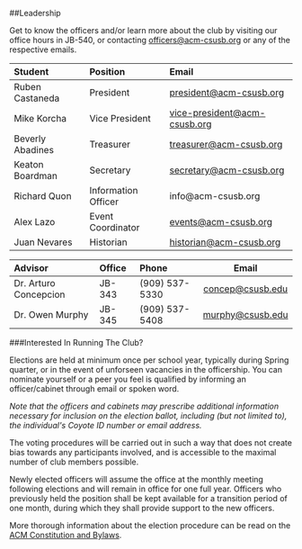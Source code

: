 ##Leadership

Get to know the officers and/or learn more about the club by visiting our office hours in JB-540, or contacting officers@acm-csusb.org or any of the respective emails.


| Student			  	  | Position  			      | Email 								   	    |
|:----------------- |:----------------------|:------------------------------|
| Ruben Castaneda 	| President 			      | president@acm-csusb.org       |
| Mike Korcha	  	  | Vice President		    | vice-president@acm-csusb.org  |
| Beverly Abadines 	| Treasurer 			      | treasurer@acm-csusb.org		    |
| Keaton Boardman  	| Secretary 			      | secretary@acm-csusb.org			  |
| Richard Quon 	  	| Information Officer 	| info@acm-­csusb.org					  |
| Alex Lazo			    | Event Coordinator 	  | events@acm-csusb.org 			    |
| Juan Nevares		  | Historian 			      | historian@acm-csusb.org		    |

| Advisor				        | Office				| Phone					| Email					 |
|:----------------------|:--------------|:--------------|:--------------:|
|Dr. Arturo Concepcion	|JB-343					|(909) 537-5330 |concep@csusb.edu|
|Dr. Owen Murphy		    |JB-345					|(909) 537-5408	|murphy@csusb.edu|

###Interested In Running The Club? 

Elections are held at minimum once per school year, typically during Spring quarter, or in the event of unforseen vacancies in the officership. You can nominate yourself or a peer you feel is qualified by informing an officer/cabinet through email or spoken word. 

_Note that the officers and cabinets may prescribe additional information necessary for inclusion on the election ballot, including (but not limited to), the individual's Coyote ID number or email address._


The voting procedures will be carried out in such a way that does not create bias towards any participants involved, and is accessible to the maximal number of club members possible.

Newly elected officers will assume the office at the monthly meeting following elections and will remain in office for one full year. Officers who previously held the position shall be kept available for a transition period of one month, during which they shall provide support to the new officers. 

More thorough information about the election procedure can be read on the [ACM Constitution and Bylaws](https://github.com/CSE-Club/Constitution). 
